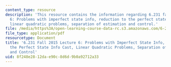 ```yaml
---
content_type: resource
description: 'This resource contains the information regarding 6.231 fall 2015 lecture
  6: Problems with imperfect state info, reduction to the perfect state info cast,
  linear quadratic problems, separation of estimation and control.'
file: /media/https%3A/open-learning-course-data-rc.s3.amazonaws.com/6-231-dynamic-programming-and-stochastic-control-fall-2015/8f248e2812dae90c8d6d9b0a92712a33_MIT6_231F15_Lec6.pdf
file_type: application/pdf
resourcetype: Document
title: '6.231 Fall 2015 Lecture 6: Problems with Imperfect State Info, Reduction to
  the Perfect State Info Cast, Linear Quadratic Problems, Separation of Estimation
  and Control'
uid: 8f248e28-12da-e90c-8d6d-9b0a92712a33
---
```

